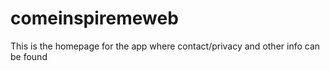 # comeinspiremeweb
This is the homepage for the app where contact/privacy and other info can be found
